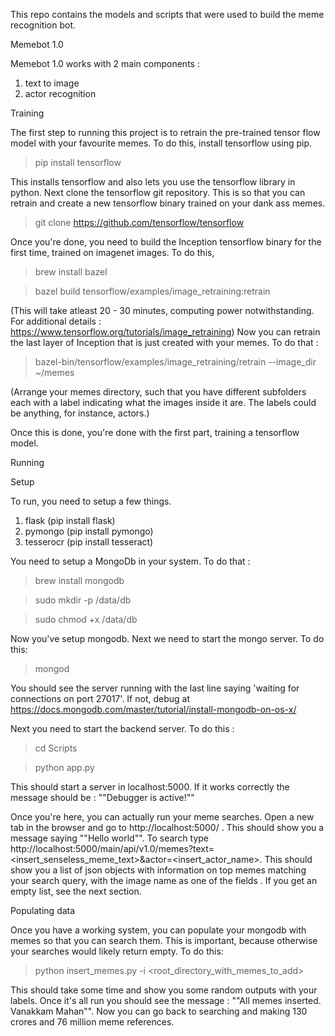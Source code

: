 This repo contains the models and scripts that were used to build the meme recognition bot.


Memebot 1.0

Memebot 1.0 works with 2 main components : 
1. text to image 
2. actor recognition 

Training

The first step to running this project is to retrain the pre-trained tensor flow model with your favourite memes. To do this, install tensorflow using pip. 

>pip install tensorflow

This installs tensorflow and also lets you use the tensorflow library in python. 
Next clone the tensorflow git repository. This is so that you can retrain and create a new tensorflow binary trained on your dank ass memes. 

>git clone https://github.com/tensorflow/tensorflow

Once you're done, you need to build the Inception tensorflow binary for the first time, trained on imagenet images. To do this, 

>brew install bazel

>bazel build tensorflow/examples/image_retraining:retrain

(This will take atleast 20 - 30 minutes, computing power notwithstanding. For additional details : https://www.tensorflow.org/tutorials/image_retraining)
Now you can retrain the last layer of Inception that is just created with your memes. To do that : 

>bazel-bin/tensorflow/examples/image_retraining/retrain --image_dir ~/memes

(Arrange your memes directory, such that you have different subfolders each with a label indicating what the images inside it are. The labels could be anything, for instance, actors.)

Once this is done, you're done with the first part, training a tensorflow model. 

Running

Setup

To run, you need to setup a few things. 

1. flask (pip install flask)
2. pymongo (pip install pymongo)
3. tesserocr (pip install tesseract)

You need to setup a MongoDb in your system. To do that : 

>brew install mongodb

>sudo mkdir -p /data/db

>sudo chmod +x /data/db

Now you've setup mongodb. Next we need to start the mongo server. To do this:

>mongod

You should see the server running with the last line saying 'waiting for connections on port 27017'. If not, debug at https://docs.mongodb.com/master/tutorial/install-mongodb-on-os-x/

Next you need to start the backend server. To do this : 

>cd Scripts

>python app.py

This should start a server in localhost:5000. If it works correctly the message should be : ""Debugger is active!""

Once you're here, you can actually run your meme searches. Open a new tab in the browser and go to http://localhost:5000/ . This should show you a message saying ""Hello world"". To search type http://localhost:5000/main/api/v1.0/memes?text=<insert_senseless_meme_text>&actor=<insert_actor_name>. This should show you a list of json objects with information on top memes matching your search query, with the image name as one of the fields . If you get an empty list, see the next section. 

Populating data

Once you have a working system, you can populate your mongodb with memes so that you can search them. This is important, because otherwise your searches would likely return empty. To do this: 

>python insert_memes.py -i <root_directory_with_memes_to_add>

This should take some time and show you some random outputs with your labels. Once it's all run you should see the message : ""All memes inserted. Vanakkam Mahan"". 
Now you can go back to searching and making 130 crores and 76 million meme references.
